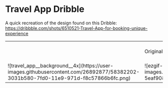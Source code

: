 # Travel App Dribble

A quick recreation of the design found on this Dribble: https://dribbble.com/shots/6510521-Travel-App-for-booking-unique-experience

<div>
  <table>
    <th>
      <td>Original Design</td>
     <td>My flutter app</td>
    </th>
  <tr>
    <td>
      ![travel_app__background__4x](https://user-images.githubusercontent.com/26892877/58382202-3031b580-7fd0-11e9-971d-f8c57866b6fc.png)
    </td>
    <td>
      ![ezgif-2-35d234070ca7](https://user-images.githubusercontent.com/26892877/58382222-5eaf9080-7fd0-11e9-8d2c-c334d2625185.gif)
    </td>
  </tr>
  </table>
</div>

